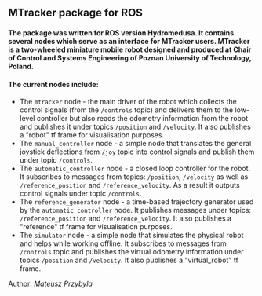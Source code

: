 ## MTracker package for ROS 

#### The package was written for ROS version Hydromedusa. It contains several nodes which serve as an interface for MTracker users. MTracker is a two-wheeled miniature mobile robot designed and produced at Chair of Control and Systems Engineering of Poznan University of Technology, Poland. 

#### The current nodes include:
* The `mtracker` node - the main driver of the robot which collects the control signals (from the `/controls` topic) and delivers them to the low-level controller but also reads the odometry information from the robot and publishes it under topics `/position` and `/velocity`. It also publishes a "robot" tf frame for visualisation purposes.
* The `manual_controller` node - a simple node that translates the general joystick deflections from `/joy` topic into control signals and publish them under topic `/controls`.
* The `automatic_controller` node - a closed loop controller for the robot. It subscribes to messages from topics: `/position`, `/velocity` as well as `/reference_position` and `/reference_velocity`. As a result it outputs control signals under topic `/controls`.
* The `reference_generator` node - a time-based trajectory generator used by the `automatic_controller` node. It publishes messages under topics: `/reference_position` and `/reference_velocity`. It also publishes a "reference" tf frame for visualisation purposes.
* The `simulator` node - a simple node that simulates the physical robot and helps while working offline. It subscribes to messages from `/controls` topic and publishes the virtual odometry information under topics `/position` and `/velocity`. It also publishes a "virtual_robot" tf frame.

Author:
*Mateusz Przybyla*